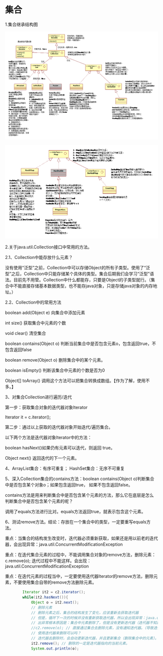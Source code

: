 # 集合

1.集合继承结构图

![集合继承结构图](/src/集合继承结构图.png)

![map继承结构图](/src/map继承结构图.png)

2.关于java.util.Collection接口中常用的方法。

2.1、Collection中能存放什么元素？

没有使用“泛型”之前，Collection中可以存储Object的所有子类型。使用了“泛型”之后，Collection中只能存储某个具体的类型。集合后期我们会学习“泛型”语法。目前先不用管。Collection中什么都能存，只要是Object的子类型就行。（集合中不能直接存储基本数据类型，也不能存java对象，只是存储java对象的内存地址。）
    
2.2、Collection中的常用方法

boolean add(Object e) 向集合中添加元素

int size()  获取集合中元素的个数

void clear() 清空集合

boolean contains(Object o) 判断当前集合中是否包含元素o，包含返回true，不包含返回false

boolean remove(Object o) 删除集合中的某个元素。

boolean isEmpty()  判断该集合中元素的个数是否为0

Object[] toArray()  调用这个方法可以把集合转换成数组。【作为了解，使用不多。】

3、对集合Collection进行遍历/迭代

第一步：获取集合对象的迭代器对象Iterator

Iterator it = c.iterator();

第二步：通过以上获取的迭代器对象开始迭代/遍历集合。

以下两个方法是迭代器对象Iterator中的方法：

boolean hasNext()如果仍有元素可以迭代，则返回 true。

Object next() 返回迭代的下一个元素。

4、ArrayList集合：有序可重复； HashSet集合：无序不可重复

5、深入Collection集合的contains方法：boolean contains(Object o)判断集合中是否包含某个对象o；如果包含返回true， 如果不包含返回false。

contains方法是用来判断集合中是否包含某个元素的方法，那么它在底层是怎么判断集合中是否包含某个元素的呢？

调用了equals方法进行比对。equals方法返回true，就表示包含这个元素。

6、测试remove方法。结论：存放在一个集合中的类型，一定要重写equals方法。

重点：当集合的结构发生改变时，迭代器必须重新获取，如果还是用以前老的迭代器，会出现异常：java.util.ConcurrentModificationException

重点：在迭代集合元素的过程中，不能调用集合对象的remove方法，删除元素：c.remove(o); 迭代过程中不能这样。会出现：java.util.ConcurrentModificationException

重点：在迭代元素的过程当中，一定要使用迭代器Iterator的remove方法，删除元素，不要使用集合自带的remove方法删除元素。
```java
        Iterator it2 = c2.iterator();
        while(it2.hasNext()){
            Object o = it2.next();
            // 删除元素
            // 删除元素之后，集合的结构发生了变化，应该重新去获取迭代器
            // 但是，循环下一次的时候并没有重新获取迭代器，所以会出现异常：java.util.ConcurrentModificationException
            // 出异常根本原因是：集合中元素删除了，但是没有更新迭代器（迭代器不知道集合变化了）
            //c2.remove(o); // 直接通过集合去删除元素，没有通知迭代器。（导致迭代器的快照和原集合状态不同。）
            // 使用迭代器来删除可以吗？
            // 迭代器去删除时，会自动更新迭代器，并且更新集合（删除集合中的元素）。
            it2.remove(); // 删除的一定是迭代器指向的当前元素。
            System.out.println(o);
```
